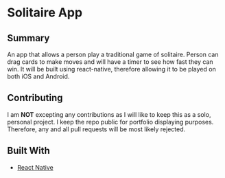 # Solitaire App #

## Summary ##

An app that allows a person play a traditional game of solitaire. Person can drag cards to make moves and will have a timer to see how fast they can win. It will be built using react-native, therefore allowing it to be played on both iOS and Android.

## Contributing ##

I am **NOT** excepting any contributions as I will like to keep this as a solo, personal project. I keep the repo public for portfolio displaying purposes. Therefore, any and all pull requests will be most likely rejected.

## Built With ##

* [React Native](https://reactnative.dev/)